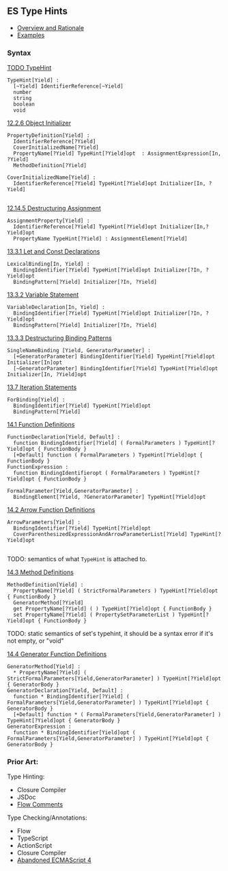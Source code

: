## ES Type Hints

* [Overview and Rationale](OverviewAndRationale.md)
* [Examples](docs/examples.md)

### Syntax ###
  [TODO TypeHint](http://www.ecma-international.org/ecma-262/6.0/)
  
  ```
  TypeHint[Yield] :
    [~Yield] IdentifierReference[~Yield]
    number
    string
    boolean
    void
  ```

  [12.2.6 Object Initializer](http://www.ecma-international.org/ecma-262/6.0/#sec-object-initializer)
  
  ```
  PropertyDefinition[Yield] :
    IdentifierReference[?Yield]
    CoverInitializedName[?Yield]
    PropertyName[?Yield] TypeHint[?Yield]opt  : AssignmentExpression[In, ?Yield]
    MethodDefinition[?Yield]
    
  CoverInitializedName[Yield] :
    IdentifierReference[?Yield] TypeHint[?Yield]opt Initializer[In, ?Yield]
  
  
  ```
  [12.14.5 Destructuring Assignment](http://www.ecma-international.org/ecma-262/6.0/#sec-destructuring-assignment)
  ```
  AssignmentProperty[Yield] :
    IdentifierReference[?Yield] TypeHint[?Yield]opt Initializer[In,?Yield]opt
    PropertyName TypeHint[?Yield] : AssignmentElement[?Yield]
  ```
  
  [13.3.1 Let and Const Declarations](http://www.ecma-international.org/ecma-262/6.0/#sec-let-and-const-declarations)
  ```
  LexicalBinding[In, Yield] :
    BindingIdentifier[?Yield] TypeHint[?Yield]opt Initializer[?In, ?Yield]opt
    BindingPattern[?Yield] Initializer[?In, ?Yield]
  ```
  
  [13.3.2 Variable Statement](http://www.ecma-international.org/ecma-262/6.0/#sec-variable-statement)
  ```
  VariableDeclaration[In, Yield] :
    BindingIdentifier[?Yield] TypeHint[?Yield]opt Initializer[?In, ?Yield]opt
    BindingPattern[?Yield] Initializer[?In, ?Yield]
  ```
  
  [13.3.3 Destructuring Binding Patterns](http://www.ecma-international.org/ecma-262/6.0/#sec-destructuring-binding-patterns)
  ```
  SingleNameBinding [Yield, GeneratorParameter] :
    [+GeneratorParameter] BindingIdentifier[Yield] TypeHint[?Yield]opt Initializer[In]opt
    [~GeneratorParameter] BindingIdentifier[?Yield] TypeHint[?Yield]opt Initializer[In, ?Yield]opt
  ```
  [13.7 Iteration Statements](http://www.ecma-international.org/ecma-262/6.0/#sec-iteration-statements)
  ```
  ForBinding[Yield] :
    BindingIdentifier[?Yield] TypeHint[?Yield]opt
    BindingPattern[?Yield]
  ```
  
  [14.1 Function Definitions](http://www.ecma-international.org/ecma-262/6.0/#sec-function-definitions)
  ```
  FunctionDeclaration[Yield, Default] :
    function BindingIdentifier[?Yield] ( FormalParameters ) TypeHint[?Yield]opt { FunctionBody }
    [+Default] function ( FormalParameters ) TypeHint[?Yield]opt { FunctionBody }
  FunctionExpression :
    function BindingIdentifieropt ( FormalParameters ) TypeHint[?Yield]opt { FunctionBody }
  
  FormalParameter[Yield,GeneratorParameter] :
    BindingElement[?Yield, ?GeneratorParameter] TypeHint[?Yield]opt
  ```
  
  [14.2 Arrow Function Definitions](http://www.ecma-international.org/ecma-262/6.0/#sec-arrow-function-definitions)
  ```
  ArrowParameters[Yield] :
    BindingIdentifier[?Yield] TypeHint[?Yield]opt
    CoverParenthesizedExpressionAndArrowParameterList[?Yield] TypeHint[?Yield]opt
    
  ```
  
  TODO: semantics of what `TypeHint` is attached to.
  
  [14.3 Method Definitions](http://www.ecma-international.org/ecma-262/6.0/#sec-method-definitions)
  ```
  MethodDefinition[Yield] :
    PropertyName[?Yield] ( StrictFormalParameters ) TypeHint[?Yield]opt { FunctionBody }
    GeneratorMethod[?Yield]
    get PropertyName[?Yield] ( ) TypeHint[?Yield]opt { FunctionBody }
    set PropertyName[?Yield] ( PropertySetParameterList ) TypeHint[?Yield]opt { FunctionBody }
  ```
  TODO: static semantics of set's typehint, it should be a syntax error if it's not empty, or "void"
  
  [14.4 Generator Function Definitions](http://www.ecma-international.org/ecma-262/6.0/#sec-generator-function-definitions)
  ```
  GeneratorMethod[Yield] :
    * PropertyName[?Yield] ( StrictFormalParameters[Yield,GeneratorParameter] ) TypeHint[?Yield]opt { GeneratorBody }
  GeneratorDeclaration[Yield, Default] :
    function * BindingIdentifier[?Yield] ( FormalParameters[Yield,GeneratorParameter] ) TypeHint[?Yield]opt { GeneratorBody }
    [+Default] function * ( FormalParameters[Yield,GeneratorParameter] ) TypeHint[?Yield]opt { GeneratorBody }
  GeneratorExpression :
    function * BindingIdentifier[Yield]opt ( FormalParameters[Yield,GeneratorParameter] ) TypeHint[?Yield]opt { GeneratorBody }
  ```

### Prior Art:
Type Hinting:
* Closure Compiler
* JSDoc
* [Flow Comments](http://flowtype.org/blog/2015/02/20/Flow-Comments.html)
 
Type Checking/Annotations:
* Flow
* TypeScript
* ActionScript
* Closure Compiler
* [Abandoned ECMAScript 4](http://www.ecmascript.org/es4/spec/overview.pdf)
